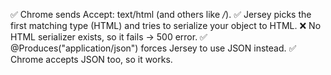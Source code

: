 ✅ Chrome sends Accept: text/html (and others like */*).
✅ Jersey picks the first matching type (HTML) and tries to serialize your object to HTML.
❌ No HTML serializer exists, so it fails → 500 error.
✅ @Produces("application/json") forces Jersey to use JSON instead.
✅ Chrome accepts JSON too, so it works.
